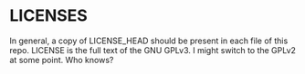 # LICENSES

In general, a copy of LICENSE_HEAD should be present in each file of this repo. LICENSE is the full text of the GNU GPLv3. I might
switch to the GPLv2 at some point. Who knows?
